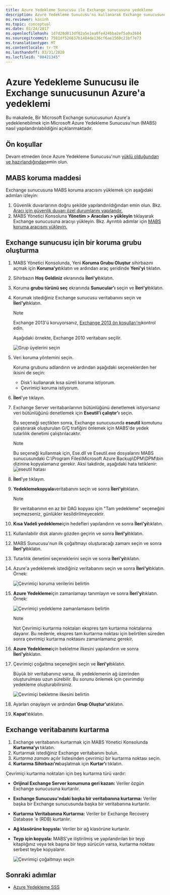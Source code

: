 ```yaml
---
title: Azure Yedekleme Sunucusu ile Exchange sunucusuna yedekleme
description: Azure Yedekleme Sunucusu'ni kullanarak Exchange sunucusunun Azure Yedekleme'ye nasıl yedeklenebildiğini öğrenin
ms.reviewer: kasinh
ms.topic: conceptual
ms.date: 03/24/2017
ms.openlocfilehash: 1d7d28d813df82a5e1ea0fe424bba2ef5a9a2684
ms.sourcegitcommit: 7581df526837b1484de136cf6ae1560c21bf7e73
ms.translationtype: MT
ms.contentlocale: tr-TR
ms.lasthandoff: 03/31/2020
ms.locfileid: "80421345"
---
```

# <a name="back-up-an-exchange-server-to-azure-with-azure-backup-server"></a>Azure Yedekleme Sunucusu ile Exchange sunucusunun Azure'a yedeklemi

Bu makalede, Bir Microsoft Exchange sunucusunun Azure'a yedeklenebilmek için Microsoft Azure Yedekleme Sunucusu'nun (MABS) nasıl yapılandırılabildiğini açıklanmaktadır.  

## <a name="prerequisites"></a>Ön koşullar

Devam etmeden önce Azure Yedekleme Sunucusu'nun [yüklü olduğundan ve hazırlandığından](backup-azure-microsoft-azure-backup.md)emin olun.

## <a name="mabs-protection-agent"></a>MABS koruma maddesi

Exchange sunucusuna MABS koruma aracısını yüklemek için aşağıdaki adımları izleyin:

1. Güvenlik duvarlarının doğru şekilde yapılandırıldığından emin olun. Bkz. [Aracı için güvenlik duvarı özel durumlarını yapılandır.](https://docs.microsoft.com/system-center/dpm/configure-firewall-settings-for-dpm?view=sc-dpm-2019)
2. MABS Yönetici Konsoluna **Yönetim > Aracıları > yükleyin** tıklayarak Exchange sunucusuna aracıyı yükleyin. Bkz. Ayrıntılı adımlar için [MABS koruma aracısını yükleyin.](https://docs.microsoft.com/system-center/dpm/deploy-dpm-protection-agent?view=sc-dpm-2019)

## <a name="create-a-protection-group-for-the-exchange-server"></a>Exchange sunucusu için bir koruma grubu oluşturma

1. MABS Yönetici Konsolunda, Yeni **Koruma Grubu Oluştur** sihirbazını açmak için **Koruma'yı**tıklatın ve ardından araç şeridinde **Yeni'yi** tıklatın.
2. Sihirbazın **Hoş Geldiniz** ekranında **İleri'yi**tıklatın.
3. Koruma **grubu türünü seç** ekranında **Sunucular'ı** seçin ve **İleri'yi**tıklatın.
4. Korumak istediğiniz Exchange sunucusu veritabanını seçin ve **İleri'yi**tıklatın.

   > [!NOTE]
   > Exchange 2013'ü koruyorsanız, [Exchange 2013 ön koşulları'nı](https://docs.microsoft.com/system-center/dpm/back-up-exchange?view=sc-dpm-2016)kontrol edin.
   >
   >

    Aşağıdaki örnekte, Exchange 2010 veritabanı seçilir.

    ![Grup üyelerini seçin](./media/backup-azure-backup-exchange-server/select-group-members.png)
5. Veri koruma yöntemini seçin.

    Koruma grubunu adlandırın ve ardından aşağıdaki seçeneklerden her ikisini de seçin:

   * Disk'i kullanarak kısa süreli koruma istiyorum.
   * Çevrimiçi koruma istiyorum.
6. **İleri**'ye tıklayın.
7. Exchange Server veritabanlarının bütünlüğünü denetlemek istiyorsanız veri bütünlüğünü denetlemek için **Eseutil'i çalıştır'ı** seçin.

    Bu seçeneği seçtikten sonra, Exchange sunucusunda **eseutil** komutunu çalıştırarak oluşturulan G/Ç trafiğini önlemek için MABS'de yedek tutarlılık denetimi çalıştırılacaktır.

   > [!NOTE]
   > Bu seçeneği kullanmak için, Ese.dll ve Eseutil.exe dosyalarını MABS sunucusundaki C:\Program Files\Microsoft Azure Backup\DPM\DPM\bin dizinine kopyalamanız gerekir. Aksi takdirde, aşağıdaki hata tetiklenir:  
   > ![eseutil hatası](./media/backup-azure-backup-exchange-server/eseutil-error.png)
   >
   >
8. **İleri**'ye tıklayın.
9. **Yedeklemekopyala**veritabanını seçin ve sonra **İleri'yi**tıklatın.

   > [!NOTE]
   > Bir veritabanının en az bir DAG kopyası için "Tam yedekleme" seçeneğini seçmezseniz, günlükler kesildirilmeyecektir.
   >
   >
10. **Kısa Vadeli yedekleme**için hedefleri yapılandırın ve sonra **İleri'yi**tıklatın.
11. Kullanılabilir disk alanını gözden geçirin ve sonra **İleri'yi**tıklatın.
12. MABS Sunucusu'nun ilk çoğaltmayı oluşturacağı zamanı seçin ve sonra **İleri'yi**tıklatın.
13. Tutarlılık denetimi seçeneklerini seçin ve sonra **İleri'yi**tıklatın.
14. Azure'a yedeklemek istediğiniz veritabanını seçin ve sonra **İleri'yi**tıklatın. Örnek:

    ![Çevrimiçi koruma verilerini belirtin](./media/backup-azure-backup-exchange-server/specify-online-protection-data.png)
15. **Azure Yedekleme**için zamanlamayı tanımlayın ve sonra **İleri'yi**tıklatın. Örnek:

    ![Çevrimiçi yedekleme zamanlamasını belirtin](./media/backup-azure-backup-exchange-server/specify-online-backup-schedule.png)

    > [!NOTE]
    > Not Çevrimiçi kurtarma noktaları ekspres tam kurtarma noktalarına dayanır. Bu nedenle, ekspres tam kurtarma noktası için belirtilen süreden sonra çevrimiçi kurtarma noktasını zamanlamanız gerekir.
    >
    >
16. **Azure Yedekleme**için bekletme ilkesini yapılandırın ve sonra **İleri'yi**tıklatın.
17. Çevrimiçi çoğaltma seçeneğini seçin ve **İleri'yi**tıklatın.

    Büyük bir veritabanınız varsa, ilk yedeklemenin ağ üzerinden oluşturulması uzun sürebilir. Bu sorunu önlemek için çevrimdışı yedekleme oluşturabilirsiniz.  

    ![Çevrimiçi bekletme ilkesini belirtin](./media/backup-azure-backup-exchange-server/specify-online-retention-policy.png)
18. Ayarları onaylayın ve ardından **Grup Oluştur'u**tıklatın.
19. **Kapat'ı**tıklatın.

## <a name="recover-the-exchange-database"></a>Exchange veritabanını kurtarma

1. Exchange veritabanını kurtarmak için MABS Yönetici Konsolunda **Kurtarma'yı** tıklatın.
2. Kurtarmak istediğiniz Exchange veritabanını bulun.
3. *Kurtarma zamanı* açılır listesinden çevrimiçi bir kurtarma noktası seçin.
4. **Kurtarma Sihirbazı'nı**başlatmak için **Kurtar'ı** tıklatın.

Çevrimiçi kurtarma noktaları için beş kurtarma türü vardır:

* **Orijinal Exchange Server konumuna geri kazan:** Veriler özgün Exchange sunucusuna kurtarılır.
* **Exchange Sunucusu'ndaki başka bir veritabanına kurtarma:** Veriler başka bir Exchange sunucusunda başka bir veritabanına kurtarılır.
* **Kurtarma Veritabanına Kurtarma:** Veriler bir Exchange Recovery Database 'e (RDB) kurtarılır.
* **Ağ klasörüne kopyala:** Veriler bir ağ klasörüne kurtarılır.
* **Teyp için kopyala:** MABS'ye iliştirilmiş ve yapılandırılan bir teyp kitaplığınız veya tek başına bir teyp sürücün varsa, kurtarma noktası serbest teybe kopyalanır.

    ![Çevrimiçi çoğaltmayı seçin](./media/backup-azure-backup-exchange-server/choose-online-replication.png)

## <a name="next-steps"></a>Sonraki adımlar

* [Azure Yedekleme SSS](backup-azure-backup-faq.md)
